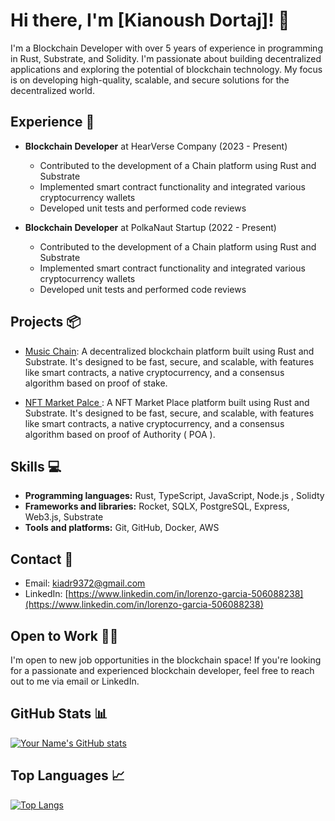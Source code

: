# Hi there, I'm [Kianoush Dortaj]! 👋

 I'm a Blockchain Developer with over 5 years of experience in programming in Rust, Substrate, and Solidity. I'm passionate about building decentralized applications and exploring the potential of blockchain technology. My focus is on developing high-quality, scalable, and secure solutions for the decentralized world.


## Experience 🚀

- **Blockchain Developer** at HearVerse Company (2023 - Present)
  - Contributed to the development of a Chain platform using Rust and Substrate
  - Implemented smart contract functionality and integrated various cryptocurrency wallets
  - Developed unit tests and performed code reviews

- **Blockchain Developer** at PolkaNaut Startup (2022 - Present)
  - Contributed to the development of a Chain platform using Rust and Substrate
  - Implemented smart contract functionality and integrated various cryptocurrency wallets
  - Developed unit tests and performed code reviews

## Projects 📦

- [Music Chain](https://github.com/HearVerse/music-chain): A decentralized blockchain platform built using Rust and Substrate. It's designed to be fast, secure, and scalable, with features like smart contracts, a native cryptocurrency, and a consensus algorithm based on proof of stake.

- [NFT Market Palce ](https://github.com/Kianoush-Dortaj/substrate_nft): A NFT Market Place platform built using Rust and Substrate. It's designed to be fast, secure, and scalable, with features like smart contracts, a native cryptocurrency, and a consensus algorithm based on proof of Authority ( POA ).



## Skills 💻

- **Programming languages:** Rust, TypeScript, JavaScript, Node.js , Solidty
- **Frameworks and libraries:** Rocket, SQLX, PostgreSQL, Express, Web3.js, Substrate
- **Tools and platforms:** Git, GitHub, Docker, AWS

## Contact 📧

- Email: [kiadr9372@gmail.com](mailto:kiadr9372@gmail.com)
- LinkedIn: [https://www.linkedin.com/in/lorenzo-garcia-506088238](https://www.linkedin.com/in/lorenzo-garcia-506088238)

## Open to Work 👨‍💻

I'm open to new job opportunities in the blockchain space! If you're looking for a passionate and experienced blockchain developer, feel free to reach out to me via email or LinkedIn.

## GitHub Stats 📊

[![Your Name's GitHub stats](https://github-readme-stats.vercel.app/api?username=Kianoush-Dortaj&show_icons=true&theme=dracula)](https://github.com/Kianoush-Dortaj/github-readme-stats)

## Top Languages 📈

[![Top Langs](https://github-readme-stats.vercel.app/api/top-langs/?username=Kianoush-Dortaj&layout=compact&theme=dracula)](https://github.com/Kianoush-Dortaj/github-readme-stats)
